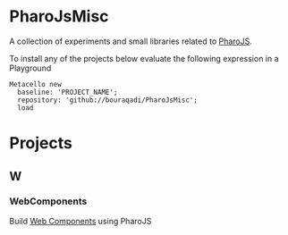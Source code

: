 # PharoJsMisc

A collection of experiments and small libraries related to [PharoJS](https://github.com/PharoJS/PharoJS).

To install any of the projects below evaluate the following expression in a Playground
```Smalltalk
Metacello new
  baseline: 'PROJECT_NAME';
  repository: 'github://bouraqadi/PharoJsMisc';
  load
 ```

# Projects
## W
### WebComponents
Build [Web Components](https://www.webcomponents.org/) using PharoJS

